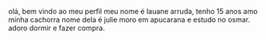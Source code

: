 olá, bem vindo ao meu perfil 
meu nome é lauane arruda, tenho 15 anos 
amo minha cachorra nome dela é julie
moro em apucarana e estudo no osmar.
adoro dormir e fazer compra.

